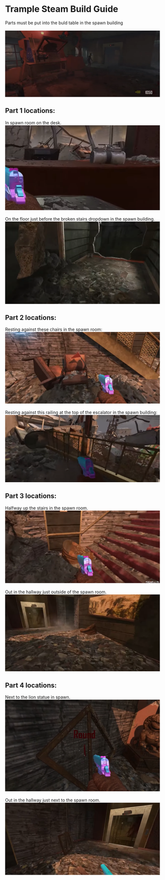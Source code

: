 # Trample Steam Build Guide
Parts must be put into the buld table in the spawn building\
\
![alt text](images/img37.png)

## Part 1 locations:
In spawn room on the desk.\
![alt text](images/img29.png)\
\
On the floor just before the broken stairs dropdown in the spawn building.\
![alt text](images/img30.png)

## Part 2 locations:
Resting against these chairs in the spawn room:\
![alt text](images/img31.png)\
\
Resting against this railing at the top of the escalator in the spawn building:\
![alt text](images/img32.png)

## Part 3 locations:
Halfway up the stairs in the spawn room.\
![alt text](images/img33.png)\
\
Out in the hallway just outside of the spawn room.\
![alt text](images/img34.png)

## Part 4 locations:
Next to the lion statue in spawn.\
![alt text](images/img35.png)\
\
Out in the hallway just next to the spawn room.\
![alt text](images/img36.png)
